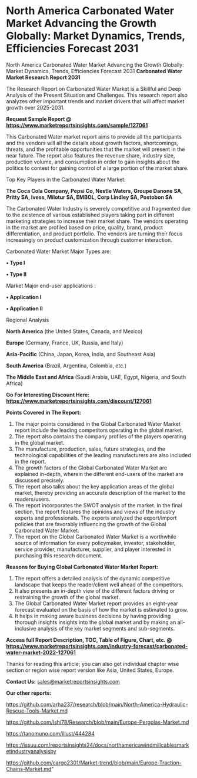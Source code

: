 # North America Carbonated Water Market Advancing the Growth Globally: Market Dynamics, Trends, Efficiencies Forecast 2031
North America Carbonated Water Market Advancing the Growth Globally: Market Dynamics, Trends, Efficiencies Forecast 2031
<strong>Carbonated Water Market Research Report 2031</strong>

The Research Report on Carbonated Water Market is a Skillful and Deep Analysis of the Present Situation and Challenges. This research report also analyzes other important trends and market drivers that will affect market growth over 2025-2031.

<strong>Request Sample Report @ <a href=https://www.marketreportsinsights.com/sample/127061>https://www.marketreportsinsights.com/sample/127061</a></strong>

This Carbonated Water market report aims to provide all the participants and the vendors will all the details about growth factors, shortcomings, threats, and the profitable opportunities that the market will present in the near future. The report also features the revenue share, industry size, production volume, and consumption in order to gain insights about the politics to contest for gaining control of a large portion of the market share.

Top Key Players in the Carbonated Water Market:

<strong>The Coca Cola Company, Pepsi Co, Nestle Waters, Groupe Danone SA, Pritty SA, Ivess, Milotur SA, EMBOL, Corp Lindley SA, Postobon SA</strong>

The Carbonated Water Industry is severely competitive and fragmented due to the existence of various established players taking part in different marketing strategies to increase their market share. The vendors operating in the market are profiled based on price, quality, brand, product differentiation, and product portfolio. The vendors are turning their focus increasingly on product customization through customer interaction.

Carbonated Water Market Major Types are:

<strong>• Type I

• Type II</strong>

Market Major end-user applications :

<strong>• Application I

• Application II</strong>

Regional Analysis

</u><strong><b>North America</b></strong> (the United States, Canada, and Mexico)

<strong><b>Europe </b></strong>(Germany, France, UK, Russia, and Italy)

<strong><b>Asia-Pacific</b></strong> (China, Japan, Korea, India, and Southeast Asia)

<strong><b>South America</b></strong> (Brazil, Argentina, Colombia, etc.)

<strong><b>The Middle East and Africa</b></strong> (Saudi Arabia, UAE, Egypt, Nigeria, and South Africa)

<strong>Go For Interesting Discount Here: <a href=https://www.marketreportsinsights.com/discount/127061>https://www.marketreportsinsights.com/discount/127061</a></strong>

<strong>Points Covered in The Report:</strong>
<ol>
  <li>The major points considered in the Global Carbonated Water Market report include the leading competitors operating in the global market.</li>
  <li>The report also contains the company profiles of the players operating in the global market.</li>
  <li>The manufacture, production, sales, future strategies, and the technological capabilities of the leading manufacturers are also included in the report.</li>
  <li>The growth factors of the Global Carbonated Water Market are explained in-depth, wherein the different end-users of the market are discussed precisely.</li>
  <li>The report also talks about the key application areas of the global market, thereby providing an accurate description of the market to the readers/users.</li>
  <li>The report incorporates the SWOT analysis of the market. In the final section, the report features the opinions and views of the industry experts and professionals. The experts analyzed the export/import policies that are favorably influencing the growth of the Global Carbonated Water Market.</li>
  <li>The report on the Global Carbonated Water Market is a worthwhile source of information for every policymaker, investor, stakeholder, service provider, manufacturer, supplier, and player interested in purchasing this research document.</li>
</ol>
<strong>Reasons for Buying Global Carbonated Water Market Report:</strong>

<ol>
  <li>The report offers a detailed analysis of the dynamic competitive landscape that keeps the reader/client well ahead of the competitors.</li>
  <li>It also presents an in-depth view of the different factors driving or restraining the growth of the global market.</li>
  <li>The Global Carbonated Water Market report provides an eight-year forecast evaluated on the basis of how the market is estimated to grow.</li>
  <li>It helps in making aware business decisions by having providing thorough insights insights into the global market and by making an all-inclusive analysis of the key market segments and sub-segments.</li>
</ol>
<strong>Access full Report Description, TOC, Table of Figure, Chart, etc. @ <a href=https://www.marketreportsinsights.com/industry-forecast/carbonated-water-market-2022-127061>https://www.marketreportsinsights.com/industry-forecast/carbonated-water-market-2022-127061</a></strong>


Thanks for reading this article; you can also get individual chapter wise section or region wise report version like Asia, United States, Europe.

<strong>Contact Us:</strong>
sales@marketreportsinsights.com

<strong>Our other reports:</strong>

<a href=https://github.com/arha237/research/blob/main/North-America-Hydraulic-Rescue-Tools-Market.md>https://github.com/arha237/research/blob/main/North-America-Hydraulic-Rescue-Tools-Market.md</a>

<a href=https://github.com/Ishi78/Research/blob/main/Europe-Pergolas-Market.md>https://github.com/Ishi78/Research/blob/main/Europe-Pergolas-Market.md</a>

<a href=https://tanomuno.com/illust/444284>https://tanomuno.com/illust/444284</a>

<a href=https://issuu.com/reportsinsights24/docs/northamericawindmillcablesmarketindustryanalysisby>https://issuu.com/reportsinsights24/docs/northamericawindmillcablesmarketindustryanalysisby</a>

<a href=https://github.com/cargo2301/Market-trend/blob/main/Europe-Traction-Chains-Market.md>https://github.com/cargo2301/Market-trend/blob/main/Europe-Traction-Chains-Market.md</a>"
